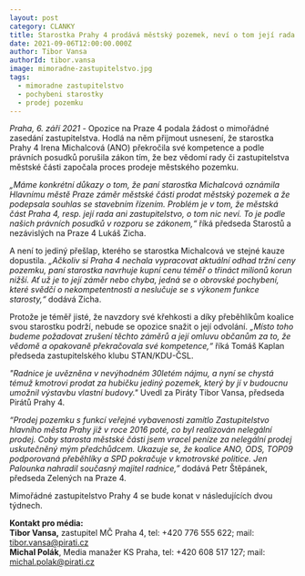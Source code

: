 ```yaml
---
layout: post
category: CLANKY
title: Starostka Prahy 4 prodává městský pozemek, neví o tom její rada ani zastupitelstvo
date: 2021-09-06T12:00:00.000Z
author: Tibor Vansa
authorId: tibor.vansa
image: mimoradne-zastupitelstvo.jpg
tags:
  - mimoradne zastupitelstvo
  - pochybeni starostky
  - prodej pozemku
---
```


*Praha, 6. září 2021* - Opozice na Praze 4 podala žádost o mimořádné zasedání zastupitelstva. Hodlá na něm přijmout usnesení, že starostka Prahy 4 Irena Michalcová (ANO) překročila své kompetence a podle právních posudků porušila zákon tím, že bez vědomí rady či zastupitelstva městské části započala proces prodeje městského pozemku.

*„Máme konkrétní důkazy o tom, že paní starostka Michalcová oznámila Hlavnímu městě Praze záměr městské části prodat městský pozemek a že podepsala souhlas se stavebním řízením. Problém je v tom, že městská část Praha 4, resp. její rada ani zastupitelstvo, o tom nic neví. To je podle našich právních posudků v rozporu se zákonem,“* říká předseda Starostů a nezávislých na Praze 4 Lukáš Zicha.

A není to jediný přešlap, kterého se starostka Michalcová ve stejné kauze dopustila. *„Ačkoliv si Praha 4 nechala vypracovat aktuální odhad tržní ceny pozemku, paní starostka navrhuje kupní cenu téměř o třináct milionů korun nižší. Ať už je to její záměr nebo chyba, jedná se o obrovské pochybení, které svědčí o nekompetentnosti a neslučuje se s výkonem funkce starosty,“* dodává Zicha.

Protože je téměř jisté, že navzdory své křehkosti a díky přeběhlíkům koalice svou starostku podrží, nebude se opozice snažit o její odvolání. *„Místo toho budeme požadovat zrušení těchto záměrů a její omluvu občanům za to, že vědomě a opakovaně překračovala své kompetence,“* říká Tomáš Kaplan předseda zastupitelského klubu STAN/KDU-ČSL.

*"Radnice je uvězněna v nevýhodném 30letém nájmu, a nyní se chystá témuž kmotrovi prodat za hubičku jediný pozemek, který by jí v budoucnu umožnil výstavbu vlastní budovy."* Uvedl za Piráty Tibor Vansa, předseda Pirátů Prahy 4.

*“Prodej pozemku s funkcí veřejné vybavenosti zamítlo Zastupitelstvo hlavního města Prahy již v roce 2016 poté, co byl realizován nelegální prodej. Coby starosta městské části jsem vracel peníze za nelegální prodej uskutečněný mým předchůdcem. Ukazuje se, že koalice ANO, ODS, TOP09 podporovaná přeběhlíky a SPD pokračuje v kmotrovské politice. Jen Palounka nahradil současný majitel radnice,”* dodává Petr Štěpánek, předseda Zelených na Praze 4.

Mimořádné zastupitelstvo Prahy 4 se bude konat v následujících dvou týdnech.

**Kontakt pro média:**<br>
**Tibor Vansa,** zastupitel MČ Praha 4, tel: +420 776 555 622; mail: tibor.vansa@pirati.cz<br>
**Michal Polák**, Media manažer KS Praha, tel: +420 608 517 127; mail: michal.polak@pirati.cz<br>
